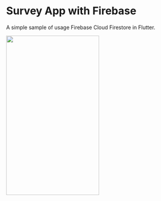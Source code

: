 # Survey App with Firebase
A simple sample of usage Firebase Cloud Firestore in Flutter.


<img src=https://user-images.githubusercontent.com/56589369/93780933-74b77a80-fc31-11ea-9073-db903ccc2d9b.png height="430" width="250">


